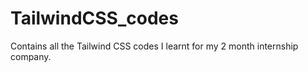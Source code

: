 # TailwindCSS_codes
Contains all the Tailwind CSS codes I learnt for my 2 month internship company.

